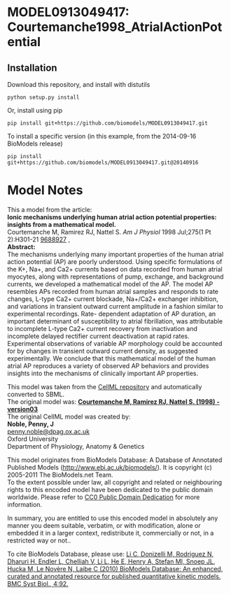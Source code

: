 # MODEL0913049417: Courtemanche1998_AtrialActionPotential

## Installation

Download this repository, and install with distutils

`python setup.py install`

Or, install using pip

`pip install git+https://github.com/biomodels/MODEL0913049417.git`

To install a specific version (in this example, from the 2014-09-16 BioModels release)

`pip install git+https://github.com/biomodels/MODEL0913049417.git@20140916`


# Model Notes


This a model from the article:  
**Ionic mechanisms underlying human atrial action potential properties: insights from a mathematical model.**   
Courtemanche M, Ramirez RJ, Nattel S. _Am J Physiol_ 1998 Jul;275(1 Pt
2):H301-21 [9688927](http://www.ncbi.nlm.nih.gov/pubmed/9688927) ,  
**Abstract:**   
The mechanisms underlying many important properties of the human atrial action
potential (AP) are poorly understood. Using specific formulations of the K+,
Na+, and Ca2+ currents based on data recorded from human atrial myocytes,
along with representations of pump, exchange, and background currents, we
developed a mathematical model of the AP. The model AP resembles APs recorded
from human atrial samples and responds to rate changes, L-type Ca2+ current
blockade, Na+/Ca2+ exchanger inhibition, and variations in transient outward
current amplitude in a fashion similar to experimental recordings. Rate-
dependent adaptation of AP duration, an important determinant of
susceptibility to atrial fibrillation, was attributable to incomplete L-type
Ca2+ current recovery from inactivation and incomplete delayed rectifier
current deactivation at rapid rates. Experimental observations of variable AP
morphology could be accounted for by changes in transient outward current
density, as suggested experimentally. We conclude that this mathematical model
of the human atrial AP reproduces a variety of observed AP behaviors and
provides insights into the mechanisms of clinically important AP properties.

This model was taken from the [CellML
repository](http://www.cellml.org/models) and automatically converted to SBML.  
The original model was: [ **Courtemanche M, Ramirez RJ, Nattel S. (1998) -
version03**
](http://www.cellml.org/models/courtemanche_ramirez_nattel_1998_version03)  
The original CellML model was created by:  
**Noble, Penny, J**   
penny.noble@dpag.ox.ac.uk  
Oxford University  
Department of Physiology, Anatomy & Genetics  

This model originates from BioModels Database: A Database of Annotated
Published Models (http://www.ebi.ac.uk/biomodels/). It is copyright (c)
2005-2011 The BioModels.net Team.  
To the extent possible under law, all copyright and related or neighbouring
rights to this encoded model have been dedicated to the public domain
worldwide. Please refer to [CC0 Public Domain
Dedication](http://creativecommons.org/publicdomain/zero/1.0/) for more
information.

In summary, you are entitled to use this encoded model in absolutely any
manner you deem suitable, verbatim, or with modification, alone or embedded it
in a larger context, redistribute it, commercially or not, in a restricted way
or not..  
  
To cite BioModels Database, please use: [Li C, Donizelli M, Rodriguez N,
Dharuri H, Endler L, Chelliah V, Li L, He E, Henry A, Stefan MI, Snoep JL,
Hucka M, Le Novère N, Laibe C (2010) BioModels Database: An enhanced, curated
and annotated resource for published quantitative kinetic models. BMC Syst
Biol., 4:92.](http://www.ncbi.nlm.nih.gov/pubmed/20587024)


